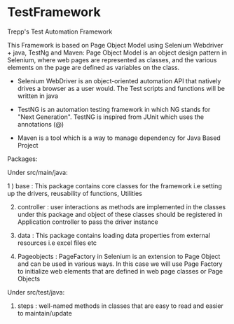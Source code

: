 # TestFramework

Trepp's Test Automation Framework

This Framework is based on Page Object Model using Selenium Webdriver + java, TestNg and Maven: Page Object Model is an object design pattern in Selenium, where web pages are represented as classes, and the various elements on the page are defined as variables on the class.

*  Selenium WebDriver is an object-oriented automation API that natively drives a browser as a user would. The Test scripts      and functions will be written in java

*  TestNG is an automation testing framework in which NG stands for "Next Generation". TestNG is inspired from JUnit which 
   uses the annotations (@)

*  Maven is a tool which is a way to manage dependency for Java Based Project

Packages: 


Under src/main/java:


1 ) base : This package contains core classes for the framework i.e setting up the drivers, reusability of functions, Utilities


2)  controller : user interactions as methods are implemented in the classes under this package and object of these
           classes should be registered in Application controller to pass the driver instance


3)  data : This package contains loading data properties from external resources i.e excel files etc


4)  Pageobjects : PageFactory in Selenium is an extension to Page Object and can be used in various ways. In this case we will            use Page Factory to initialize web elements that are defined in web page classes or Page Objects

Under src/test/java:


1) steps : well-named methods in classes that are easy to read and easier to maintain/update 
